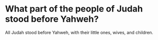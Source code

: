 # What part of the people of Judah stood before Yahweh?

All Judah stood before Yahweh, with their little ones, wives, and children.
